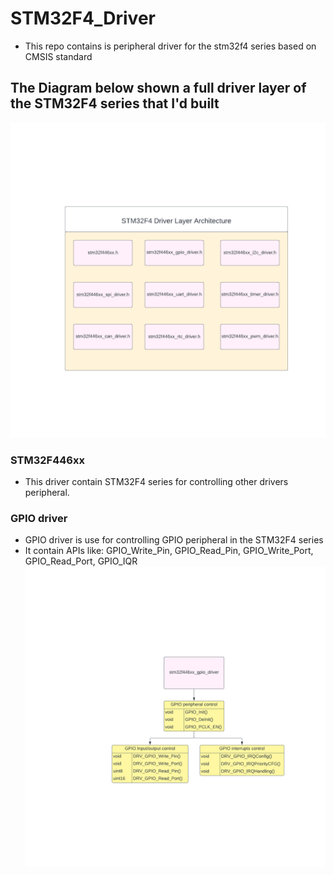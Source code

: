 # STM32F4_Driver
- This repo contains is peripheral driver for the stm32f4 series based on CMSIS standard
## The Diagram below shown a full driver layer of the STM32F4 series that I'd built <br>
![HAL](Images/HAL.png)
### STM32F446xx 
- This driver contain STM32F4 series for controlling other drivers peripheral.
### GPIO driver 
- GPIO driver is use for controlling GPIO peripheral in the STM32F4 series 
- It contain APIs like: GPIO_Write_Pin, GPIO_Read_Pin, GPIO_Write_Port, GPIO_Read_Port, GPIO_IQR<br>
![GPIO](Images/GPIO.png)
